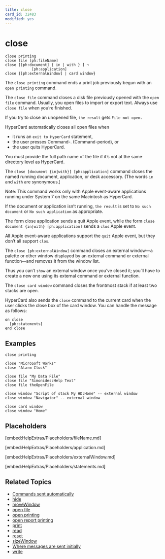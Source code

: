 ```yaml
---
title: close
card_id: 32483
modified: yes
---
```


# close

```
close printing
close file [ph:fileName]
close [[ph:document] { in | with } ] ¬
            [ph:application]
close {[ph:externalWindow] | card window}
```

The `close printing` command ends a print job previously begun with an `open printing` command.

The `close file` command closes a disk file previously opened with the `open file` command. Usually, you open files to import or export text. Always use `close file` when you’re finished.

If you try to close an unopened file, `the result` gets `File not open.`

HyperCard automatically closes all open files when

* it runs an `exit to HyperCard` statement,
* the user presses Command-. (Command-period), or
* the user quits HyperCard.

You must provide the full path name of the file if it’s not at the same directory level as HyperCard.

The `close [document {in|with}] [ph:application]` command closes the named running document, application, or desk accessory. (The words `in` and `with` are synonymous.)

Note: This command works only with Apple event-aware applications running under System 7 on the same Macintosh as HyperCard.

If the document or application isn’t running, `the result` is set to `No such document` or `No such application` as appropriate.

The form close application sends a quit Apple event, while the form  `close document {in|with} [ph:application]` sends a `clos` Apple event.

All Apple event-aware applications support the `quit` Apple event, but they don’t all support `clos`.

The `close [ph:externalWindow]` command closes an external window—a palette or other window displayed by an external command or external function—and removes it from the window list.

Thus you can’t `show` an external window once you’ve closed it; you’ll have to create a new one using its external command or external function.

The `close card window` command closes the frontmost stack if at least two stacks are open.

HyperCard also sends the `close` command to the current card when  the user clicks the close box of  the card window.  You can handle the message as follows:

```
on close
  [ph:statements]
end close
```

## Examples

```
close printing

close "MicroSoft Works"
close "Alarm Clock"

close file "My Data File"
close file "Simonides:Help Text"
close file theOpenFile

close window "Script of stack My HD:Home" -- external window
close window "Navigator" -- external window

close card window
close window "Home"
```

## Placeholders

[embed:HelpExtras/Placeholders/fileName.md]

[embed:HelpExtras/Placeholders/application.md]

[embed:HelpExtras/Placeholders/externalWindow.md]

[embed:HelpExtras/Placeholders/statements.md]

## Related Topics

* [Commands sent automatically](/HyperTalkReference/systemmessages/Commands-sent-automatically)
* [hide](/HyperTalkReference/commands/hide)
* [moveWindow](/HyperTalkReference/systemmessages/moveWindow)
* [open file](/HyperTalkReference/commands/open-file)
* [open printing](/HyperTalkReference/commands/open-printing)
* [open report printing](/HyperTalkReference/commands/open-report-printing)
* [print](/HyperTalkReference/commands/print)
* [read](/HyperTalkReference/commands/read)
* [reset](/HyperTalkReference/commands/reset)
* [sizeWindow](/HyperTalkReference/systemmessages/sizeWindow)
* [Where messages are sent initially](/HyperTalkReference/systemmessages/Where-messages-are-sent-initially)
* [write](/HyperTalkReference/commands/write)
